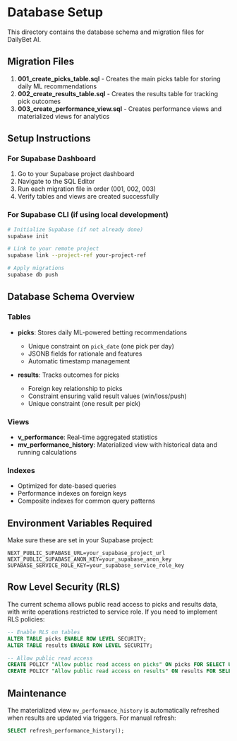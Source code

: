 # Database Setup

This directory contains the database schema and migration files for DailyBet AI.

## Migration Files

1. **001_create_picks_table.sql** - Creates the main picks table for storing daily ML recommendations
2. **002_create_results_table.sql** - Creates the results table for tracking pick outcomes
3. **003_create_performance_view.sql** - Creates performance views and materialized views for analytics

## Setup Instructions

### For Supabase Dashboard

1. Go to your Supabase project dashboard
2. Navigate to the SQL Editor
3. Run each migration file in order (001, 002, 003)
4. Verify tables and views are created successfully

### For Supabase CLI (if using local development)

```bash
# Initialize Supabase (if not already done)
supabase init

# Link to your remote project
supabase link --project-ref your-project-ref

# Apply migrations
supabase db push
```

## Database Schema Overview

### Tables

- **picks**: Stores daily ML-powered betting recommendations
  - Unique constraint on `pick_date` (one pick per day)
  - JSONB fields for rationale and features
  - Automatic timestamp management

- **results**: Tracks outcomes for picks
  - Foreign key relationship to picks
  - Constraint ensuring valid result values (win/loss/push)
  - Unique constraint (one result per pick)

### Views

- **v_performance**: Real-time aggregated statistics
- **mv_performance_history**: Materialized view with historical data and running calculations

### Indexes

- Optimized for date-based queries
- Performance indexes on foreign keys
- Composite indexes for common query patterns

## Environment Variables Required

Make sure these are set in your Supabase project:

```
NEXT_PUBLIC_SUPABASE_URL=your_supabase_project_url
NEXT_PUBLIC_SUPABASE_ANON_KEY=your_supabase_anon_key
SUPABASE_SERVICE_ROLE_KEY=your_supabase_service_role_key
```

## Row Level Security (RLS)

The current schema allows public read access to picks and results data, with write operations restricted to service role. If you need to implement RLS policies:

```sql
-- Enable RLS on tables
ALTER TABLE picks ENABLE ROW LEVEL SECURITY;
ALTER TABLE results ENABLE ROW LEVEL SECURITY;

-- Allow public read access
CREATE POLICY "Allow public read access on picks" ON picks FOR SELECT USING (true);
CREATE POLICY "Allow public read access on results" ON results FOR SELECT USING (true);
```

## Maintenance

The materialized view `mv_performance_history` is automatically refreshed when results are updated via triggers. For manual refresh:

```sql
SELECT refresh_performance_history();
```